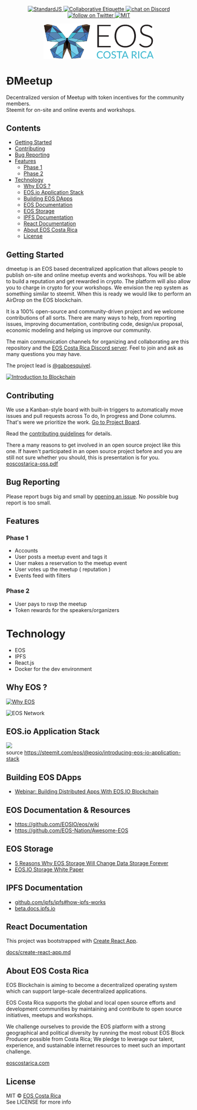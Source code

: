 <p align="center">
	<a href="http://standardjs.com">
		<img src="https://img.shields.io/badge/code%20style-standard-brightgreen.svg" alt="StandardJS">
	</a>
	<a href="https://git.io/col">
		<img src="https://img.shields.io/badge/%E2%9C%93-collaborative_etiquette-brightgreen.svg" alt="Collaborative Etiquette">
	</a>
	<a href="https://discord.gg/bBpQHym">
		<img src="https://img.shields.io/discord/447118387118735380.svg?logo=discord" alt="chat on Discord">
	</a>
	<a href="https://twitter.com/intent/follow?screen_name=eoscostarica">
		<img src="https://img.shields.io/twitter/follow/eoscostarica.svg?style=social&logo=twitter" alt="follow on Twitter">
	</a>
	<a href="#">
		<img src="https://img.shields.io/dub/l/vibe-d.svg" alt="MIT">
	</a>
</p>

<p align="center">
	<a href="https://eoscostarica.io">
		<img src="https://github.com/eoscostarica/assets/blob/master/eoscolors-transparent.png" width="300">
	</a>
</p>

# ÐMeetup

Decentralized version of Meetup with token incentives for the community members.  
Steemit for on-site and online events and workshops.

<!-- START doctoc generated TOC please keep comment here to allow auto update -->

<!-- DON'T EDIT THIS SECTION, INSTEAD RE-RUN doctoc TO UPDATE -->

## Contents

* [Getting Started](#getting-started)
* [Contributing](#contributing)
* [Bug Reporting](#bug-reporting)
* [Features](#features)
  * [Phase 1](#phase-1)
  * [Phase 2](#phase-2)
* [Technology](#technology)
  * [Why EOS ?](#why-eos-)
  * [EOS.io Application Stack](#eosio-application-stack)
  * [Building EOS DApps](#building-eos-dapps)
  * [EOS Documentation](#eos-documentation)
  * [EOS Storage](#eos-storage)
  * [IPFS Documentation](#ipfs-documentation)
  * [React Documentation](#react-documentation)
  * [About EOS Costa Rica](#about-eos-costa-rica)
  * [License](#license)

<!-- END doctoc generated TOC please keep comment here to allow auto update -->

## Getting Started

dmeetup is an EOS based decentralized application that allows people to publish on-site and online meetup events and workshops. You will be able to build a reputation and get rewarded in crypto. The platform will also allow you to charge in crypto for your workshops. We envision the rep system as something similar to steemit. When this is ready we would like to perform an AirDrop on the EOS blockchain.

It is a 100% open-source and community-driven project and we welcome contributions of all sorts. There are many ways to help, from reporting issues, improving documentation, contributing code, design/ux proposal, economic modeling and helping us improve our community.

The main communication channels for organizing and collaborating are this repository and the [EOS Costa Rica Discord server](https://discord.gg/bBpQHym). Feel to join and ask as many questions you may have.

The project lead is [@gaboesquivel](https://github.com/gaboesquivel).

[![Introduction to Blockchain](https://monosnap.com/image/GOx4Jv5DSd1H4cl1WDAftR5X5DMQI5.png)](https://www.youtube.com/watch?v=sYAktmG1NuA)

## Contributing

We use a Kanban-style board with built-in triggers to automatically move issues and pull requests across To do, In progress and Done columns. That's were we prioritize the work. [Go to Project Board](https://github.com/eoscostarica/dmeetup/projects/1).

Read the [contributing guidelines](CONTRIBUTING.md) for details.

There a many reasons to get involved in an open source project like this one. If haven't participated in an open source project before and you are still not sure whether you should, this is presentation is for you. [eoscostarica-oss.pdf](https://gaboesquivel.com/slides/eoscostarica-oss.pdf)

## Bug Reporting

Please report bugs big and small by [opening an issue](https://github.com/eoscostarica/dmeetup/issues). No possible bug report is too small.

## Features

### Phase 1

* Accounts
* User posts a meetup event and tags it
* User makes a reservation to the meetup event
* User votes up the meetup ( reputation )
* Events feed with filters

### Phase 2

* User pays to rsvp the meetup
* Token rewards for the speakers/organizers

# Technology

* EOS
* IPFS
* React.js
* Docker for the dev environment

## Why EOS ?

[![Why EOS](https://monosnap.com/image/CDcIfufeYs0rJPH2viNkCJSPV6bY4O.png)](https://www.youtube.com/watch?v=3kqkTYqTvDA)

![EOS Network](https://github.com/eoscostarica/dmeetup/blob/master/docs/img/eos-network.jpg)

## EOS.io Application Stack

![](https://github.com/eoscostarica/dmeetup/blob/master/docs/img/eos-application-stack.png)  
source https://steemit.com/eos/@eosio/introducing-eos-io-application-stack

## Building EOS DApps

* [Webinar: Building Distributed Apps With EOS.IO Blockchain](https://objectcomputing.com/resources/events/webinars/building-apps-with-eos/webinar-recording)

## EOS Documentation & Resources

* https://github.com/EOSIO/eos/wiki
* https://github.com/EOS-Nation/Awesome-EOS

## EOS Storage

* [5 Reasons Why EOS Storage Will Change Data Storage Forever](https://www.youtube.com/watch?v=7mFzb5SqS9U)
* [EOS.IO Storage White Paper](https://steemit.com/eos/@eosio/eos-io-storage-white-paper-now-available)

## IPFS Documentation

* [github.com/ipfs/ipfs#how-ipfs-works](https://github.com/ipfs/ipfs#how-ipfs-works)
* [beta.docs.ipfs.io](https://beta.docs.ipfs.io)

## React Documentation

This project was bootstrapped with [Create React App](https://github.com/facebookincubator/create-react-app).

[docs/create-react-app.md](docs/create-react-app.md)

## About EOS Costa Rica

EOS Blockchain is aiming to become a decentralized operating system which can support large-scale decentralized applications.

EOS Costa Rica supports the global and local open source efforts and development communities by maintaining and contribute to open source initiatives, meetups and workshops.

We challenge ourselves to provide the EOS platform with a strong geographical and political diversity by running the most robust EOS Block Producer possible from Costa Rica; We pledge to leverage our talent, experience, and sustainable internet resources to meet such an important challenge.

[eoscostarica.com](https://eoscostarica.com)

## License

MIT © [EOS Costa Rica](https://eoscostarica.com)  
See LICENSE for more info
